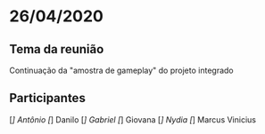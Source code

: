 # 26/04/2020

## Tema da reunião

Continuação da "amostra de gameplay" do projeto integrado

## Participantes

[*] Antônio 
[*] Danilo
[*] Gabriel
[*] Giovana 
[*] Nydia
[*] Marcus Vinicius 